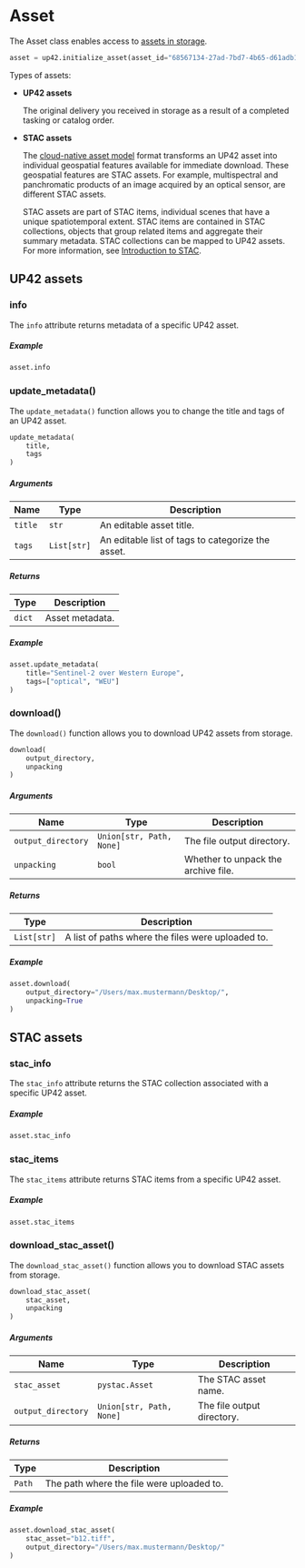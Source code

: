 # Asset

The Asset class enables access to [assets in storage](../../examples/asset/asset-example/).

```python
asset = up42.initialize_asset(asset_id="68567134-27ad-7bd7-4b65-d61adb11fc78")
```

Types of assets:

- **UP42 assets**

    The original delivery you received in storage as a result of a completed tasking or catalog order.

- **STAC assets**

    The [cloud-native asset model](https://docs.up42.com/help/cnam) format transforms an UP42 asset into individual geospatial features available for immediate download. These geospatial features are STAC assets. For example, multispectral and panchromatic products of an image acquired by an optical sensor, are different STAC assets.

    STAC assets are part of STAC items, individual scenes that have a unique spatiotemporal extent. STAC items are contained in STAC collections, objects that group related items and aggregate their summary metadata. STAC collections can be mapped to UP42 assets. For more information, see [Introduction to STAC](https://docs.up42.com/developers/api-assets/stac-about).

## UP42 assets

### info

The `info` attribute returns metadata of a specific UP42 asset.

<h5> Example </h5>

```python
asset.info
```

### update_metadata()

The `update_metadata()` function allows you to change the title and tags of an UP42 asset.

```python
update_metadata(
    title,
    tags
)
```

<h5> Arguments </h5>

| Name    | Type        | Description                                       |
| ------- | ----------- | ------------------------------------------------- |
| `title` | `str`       | An editable asset title.                          |
| `tags`  | `List[str]` | An editable list of tags to categorize the asset. |

<h5> Returns </h5>

| Type   | Description     |
| ------ | --------------- |
| `dict` | Asset metadata. |

<h5> Example </h5>

```python
asset.update_metadata(
    title="Sentinel-2 over Western Europe",
    tags=["optical", "WEU"]
)
```

### download()

The `download()` function allows you to download UP42 assets from storage.

```python
download(
    output_directory,
    unpacking
)
```
<h5> Arguments </h5>

| Name               | Type                     | Description                         |
| ------------------ | ------------------------ | ----------------------------------- |
| `output_directory` | `Union[str, Path, None]` | The file output directory.          |
| `unpacking`        | `bool`                   | Whether to unpack the archive file. |

<h5> Returns </h5>

| Type        | Description                                       |
| ----------- | ------------------------------------------------- |
| `List[str]` | A list of paths where the files were uploaded to. |

<h5> Example </h5>

```python
asset.download(
    output_directory="/Users/max.mustermann/Desktop/",
    unpacking=True
)
```

## STAC assets

### stac_info

The `stac_info` attribute returns the STAC collection associated with a specific UP42 asset.

<h5> Example </h5>

```python
asset.stac_info
```

### stac_items

The `stac_items` attribute returns STAC items from a specific UP42 asset.

<h5> Example </h5>

```python
asset.stac_items
```

### download_stac_asset()

The `download_stac_asset()` function allows you to download STAC assets from storage.

```python
download_stac_asset(
    stac_asset,
    unpacking
)
```
<h5> Arguments </h5>

| Name               | Type                     | Description                |
| ------------------ | ------------------------ | -------------------------- |
| `stac_asset`       | `pystac.Asset`           | The STAC asset name.       |
| `output_directory` | `Union[str, Path, None]` | The file output directory. |

<h5> Returns </h5>

| Type   | Description                               |
| ------ | ----------------------------------------- |
| `Path` | The path where the file were uploaded to. |

<h5> Example </h5>

```python
asset.download_stac_asset(
    stac_asset="b12.tiff",
    output_directory="/Users/max.mustermann/Desktop/"
)
```